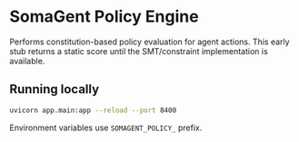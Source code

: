# SomaGent Policy Engine

Performs constitution-based policy evaluation for agent actions. This early stub returns a static score until the SMT/constraint implementation is available.

## Running locally

```bash
uvicorn app.main:app --reload --port 8400
```

Environment variables use `SOMAGENT_POLICY_` prefix.
